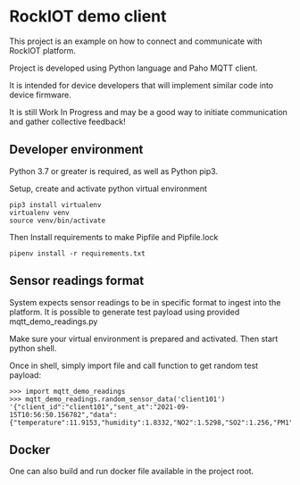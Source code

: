 # RockIOT demo client

This project is an example on how to connect and communicate with RockIOT platform.

Project is developed using Python language and Paho MQTT client.

It is intended for device developers that will implement similar code into device firmware.

It is still Work In Progress and may be a good way to initiate communication and gather collective feedback!


## Developer environment

Python 3.7 or greater is required, as well as Python pip3.

Setup, create and activate python virtual environment
```
pip3 install virtualenv
virtualenv venv
source venv/bin/activate
```

Then Install requirements to make Pipfile and Pipfile.lock
```
pipenv install -r requirements.txt
```


## Sensor readings format

System expects sensor readings to be in specific format to ingest into the platform. It is possible to generate test payload using provided mqtt_demo_readings.py

Make sure your virtual environment is prepared and activated. Then start python shell.

Once in shell, simply import file and call function to get random test payload:
```
>>> import mqtt_demo_readings
>>> mqtt_demo_readings.random_sensor_data('client101')
'{"client_id":"client101","sent_at":"2021-09-15T10:56:50.156782","data":{"temperature":11.9153,"humidity":1.8332,"NO2":1.5298,"SO2":1.256,"PM1":1.4032,"PM10":2.2568,"PM2_5":2.1998}}'
```

## Docker

One can also build and run docker file available in the project root.